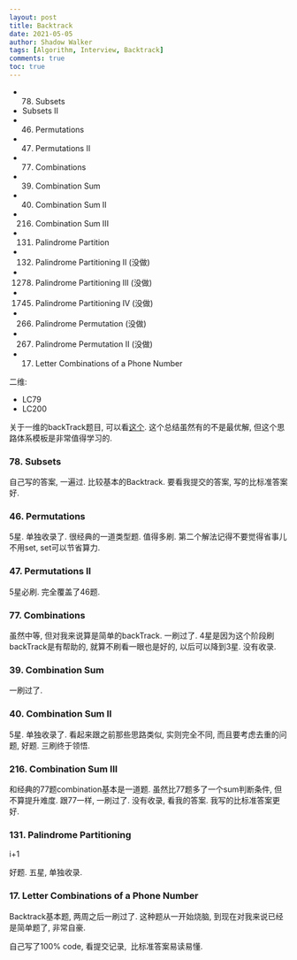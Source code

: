 ```yaml
---
layout: post
title: Backtrack
date: 2021-05-05
author: Shadow Walker
tags: [Algorithm, Interview, Backtrack]
comments: true
toc: true
---
```


* 78. Subsets
*  Subsets II
* 46. Permutations
* 47. Permutations II
* 77. Combinations
* 39. Combination Sum
* 40. Combination Sum II
* 216. Combination Sum III
* 131. Palindrome Partition
* 132. Palindrome Partitioning II (没做)
* 1278. Palindrome Partitioning III (没做)
* 1745. Palindrome Partitioning IV (没做)
* 266. Palindrome Permutation (没做)
* 267. Palindrome Permutation II (没做)
* 17. Letter Combinations of a Phone Number


二维: 

- LC79
- LC200

关于一维的backTrack题目, 可以看[这个](https://www.evernote.com/shard/s573/sh/e5985fde-3141-4951-805b-0003add99310/c7a18290e35c0c7fbadea99acd429d5f). 这个总结虽然有的不是最优解, 但这个思路体系模板是非常值得学习的. 

### 78. Subsets

自己写的答案, 一遍过. 比较基本的Backtrack.  要看我提交的答案, 写的比标准答案好. 



### 46. Permutations

5星. 单独收录了. 很经典的一道类型题. 值得多刷.  第二个解法记得不要觉得省事儿不用set, set可以节省算力. 

### 47. Permutations II

5星必刷. 完全覆盖了46题. 

### 77. Combinations

虽然中等, 但对我来说算是简单的backTrack. 一刷过了. 4星是因为这个阶段刷backTrack是有帮助的, 就算不刷看一眼也是好的, 以后可以降到3星. 没有收录. 


### 39. Combination Sum

一刷过了. 

### 40. Combination Sum II

5星.  单独收录了. 看起来跟之前那些思路类似, 实则完全不同, 而且要考虑去重的问题, 好题. 三刷终于领悟. 

### 216. Combination Sum III

和经典的77题combination基本是一道题. 虽然比77题多了一个sum判断条件, 但不算提升难度. 跟77一样, 一刷过了. 没有收录, 看我的答案. 我写的比标准答案更好. 


### 131. Palindrome Partitioning

i+1

好题. 五星, 单独收录. 

### 17. Letter Combinations of a Phone Number

Backtrack基本题, 两周之后一刷过了.  这种题从一开始烧脑, 到现在对我来说已经是简单题了, 非常自豪. 

自己写了100% code, 看提交记录,  比标准答案易读易懂. 


